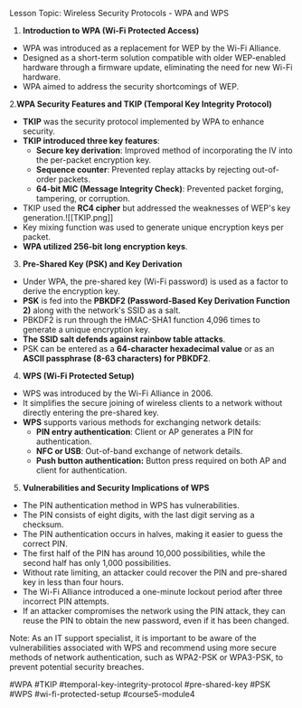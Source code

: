 Lesson Topic: Wireless Security Protocols - WPA and WPS

1. **Introduction to WPA (Wi-Fi Protected Access)**

- WPA was introduced as a replacement for WEP by the Wi-Fi Alliance.
- Designed as a short-term solution compatible with older WEP-enabled hardware through a firmware update, eliminating the need for new Wi-Fi hardware.
- WPA aimed to address the security shortcomings of WEP.

2.**WPA Security Features and TKIP (Temporal Key Integrity Protocol)**

- **TKIP** was the security protocol implemented by WPA to enhance security.
- **TKIP introduced three key features**: 
	- **Secure key derivation**: Improved method of incorporating the IV into the per-packet encryption key. 
	- **Sequence counter**: Prevented replay attacks by rejecting out-of-order packets. 
	- **64-bit MIC (Message Integrity Check)**: Prevented packet forging, tampering, or corruption.
- TKIP used the **RC4 cipher** but addressed the weaknesses of WEP's key generation.![[TKIP.png]]
- Key mixing function was used to generate unique encryption keys per packet.
- **WPA utilized 256-bit long encryption keys**.

3. **Pre-Shared Key (PSK) and Key Derivation**

- Under WPA, the pre-shared key (Wi-Fi password) is used as a factor to derive the encryption key.
- **PSK** is fed into the **PBKDF2 (Password-Based Key Derivation Function 2)** along with the network's SSID as a salt.
- PBKDF2 is run through the HMAC-SHA1 function 4,096 times to generate a unique encryption key.
- **The SSID salt defends against rainbow table attacks**.
- PSK can be entered as a **64-character hexadecimal value** or as an **ASCII passphrase (8-63 characters) for PBKDF2**.

4. **WPS (Wi-Fi Protected Setup)**

- WPS was introduced by the Wi-Fi Alliance in 2006.
- It simplifies the secure joining of wireless clients to a network without directly entering the pre-shared key.
- **WPS** supports various methods for exchanging network details:
	- **PIN entry authentication**: Client or AP generates a PIN for authentication. 
	- **NFC or USB**: Out-of-band exchange of network details. 
	- **Push button authentication:** Button press required on both AP and client for authentication.

5. **Vulnerabilities and Security Implications of WPS**

- The PIN authentication method in WPS has vulnerabilities.
- The PIN consists of eight digits, with the last digit serving as a checksum.
- The PIN authentication occurs in halves, making it easier to guess the correct PIN.
- The first half of the PIN has around 10,000 possibilities, while the second half has only 1,000 possibilities.
- Without rate limiting, an attacker could recover the PIN and pre-shared key in less than four hours.
- The Wi-Fi Alliance introduced a one-minute lockout period after three incorrect PIN attempts.
- If an attacker compromises the network using the PIN attack, they can reuse the PIN to obtain the new password, even if it has been changed.

Note: As an IT support specialist, it is important to be aware of the vulnerabilities associated with WPS and recommend using more secure methods of network authentication, such as WPA2-PSK or WPA3-PSK, to prevent potential security breaches.

#WPA #TKIP #temporal-key-integrity-protocol #pre-shared-key #PSK #WPS #wi-fi-protected-setup #course5-module4 